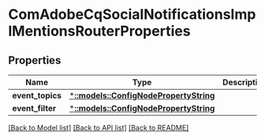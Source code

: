 # ComAdobeCqSocialNotificationsImplMentionsRouterProperties

## Properties
Name | Type | Description | Notes
------------ | ------------- | ------------- | -------------
**event_topics** | [***::models::ConfigNodePropertyString**](configNodePropertyString.md) |  | [optional] 
**event_filter** | [***::models::ConfigNodePropertyString**](configNodePropertyString.md) |  | [optional] 

[[Back to Model list]](../README.md#documentation-for-models) [[Back to API list]](../README.md#documentation-for-api-endpoints) [[Back to README]](../README.md)


